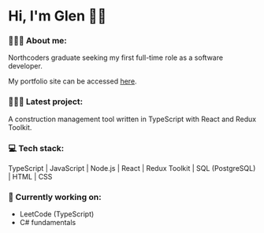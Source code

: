 # Hi, I'm Glen 👋🏼

### 🙎🏽‍♂️ About me:

Northcoders graduate seeking my first full-time role as a software developer.

My portfolio site can be accessed [here](https://glen-pearse.netlify.app/).

### 👨🏽‍💻 Latest project:

A construction management tool written in TypeScript with React and Redux Toolkit.

### 💻 Tech stack:

TypeScript | JavaScript | Node.js | React | Redux Toolkit | SQL (PostgreSQL) | HTML | CSS

### 🌱 Currently working on:

- LeetCode (TypeScript)
- C# fundamentals

<!---
gcpearse/gcpearse is a ✨ special ✨ repository because its `README.md` (this file) appears on your GitHub profile.
You can click the Preview link to take a look at your changes.
--->
